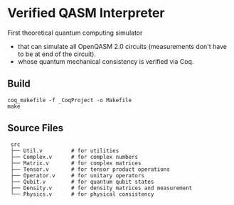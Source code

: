 # Verified QASM Interpreter

First theoretical quantum computing simulator
* that can simulate all OpenQASM 2.0 circuits (measurements don't have to be at end of the circuit).
* whose quantum mechanical consistency is verified via Coq.


## Build
```
coq_makefile -f _CoqProject -o Makefile
make
```

## Source Files
```
 src
 ├── Util.v         # for utilities
 ├── Complex.v      # for complex numbers
 ├── Matrix.v       # for complex matrices
 ├── Tensor.v       # for tensor product operations
 ├── Operator.v     # for unitary operators
 ├── Qubit.v        # for quantum qubit states
 ├── Density.v      # for density matrices and measurement
 └── Physics.v      # for physical consistency
```